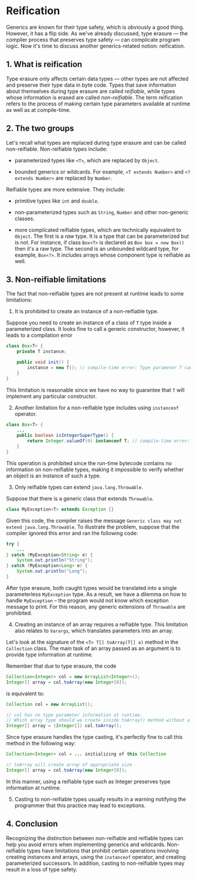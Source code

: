 # Reification

Generics are known for their type safety, which is obviously a good thing. However, it has a flip side. As we've already discussed, type erasure — the compiler process that preserves type safety — can complicate program logic. Now it's time to discuss another generics-related notion: reification.

## 1. What is reification

Type erasure only affects certain data types — other types are not affected and preserve their type data in byte code. Types that save information about themselves during type erasure are called *reifiable*, while types whose information is erased are called *non-reifiable*. The term reification refers to the process of making certain type parameters available at runtime as well as at compile-time.

## 2. The two groups

Let's recall what types are replaced during type erasure and can be called non-reifiable. Non-reifiable types include:

- parameterized types like `<T>`, which are replaced by `Object`.

- bounded generics or wildcards. For example, `<T extends Number>` and `<? extends Number>` are replaced by `Number`.

Reifiable types are more extensive. They include:

- primitive types like `int` and `double`.

- non-parameterized types such as `String`, `Number` and other non-generic classes.

- more complicated reifiable types, which are technically equivalent to `Object`. The first is a *raw* type. It is a type that can be parameterized but is not. For instance, if class `Box<T>` is declared as `Box box = new Box()` then it's a raw type. The second is an unbounded wildcard type, for example, `Box<?>`. It includes arrays whose component type is reifiable as well.

## 3. Non-reifiable limitations

The fact that non-reifiable types are not present at runtime leads to some limitations:

1) It is prohibited to create an instance of a non-reifiable type.

Suppose you need to create an instance of a class of `T` type inside a parameterized class. It looks fine to call a generic constructor, however, it leads to a compilation error
```java
class Box<T> {
    private T instance;

    public void init() {
        instance = new T(); // compile-time error: Type parameter T cannot be instantiated directly
    }
}
```

This limitation is reasonable since we have no way to guarantee that `T` will implement any particular constructor.

2) Another limitation for a non-reifiable type includes using `instanceof` operator.
```java
class Box<T> {
    ...
    public boolean isIntegerSuperType() {
        return Integer.valueOf(0) instanceof T; // compile-time error: Illegal generic type for instanceof
    }
}
```
This operation is prohibited since the run-time bytecode contains no information on non-reifiable types, making it impossible to verify whether an object is an instance of such a type.

3) Only reifiable types can extend `java.lang.Throwable`.

Suppose that there is a generic class that extends `Throwable`.
```java
class MyException<T> extends Exception {}
```

Given this code, the compiler raises the message `Generic class may not extend java.lang.Throwable`. To illustrate the problem, suppose that the compiler ignored this error and ran the following code:
```java
try {
    ...
} catch (MyException<String> e) {
    System.out.println("String");
} catch (MyException<Long> e) {
    System.out.println("Long");
}
```

After type erasure, both caught types would be translated into a single parameterless `MyException` type. As a result, we have a dilemma on how to handle `MyException` – the program would not know which exception message to print. For this reason, any generic extensions of `Throwable` are prohibited.

4) Creating an instance of an array requires a reifiable type. This limitation also relates to `Varargs`, which translates parameters into an array.

Let's look at the signature of the `<T> T[] toArray(T[] a)` method in the `Collection` class. The main task of an array passed as an argument is to provide type information at runtime.

Remember that due to type erasure, the code
```java
Collection<Integer> col = new ArrayList<Integer>();
Integer[] array = col.toArray(new Integer[0]);
```

is equivalent to:
```java
Collection col = new ArrayList();

// col has no type parameter information at runtime. 
// Which array type should we create inside toArray() method without a parameter?
Integer[] array = (Integer[]) col.toArray();
```

Since type erasure handles the type casting, it's perfectly fine to call this method in the following way:
```java
Collection<Integer> col = ... initializing of this Collection

// toArray will create array of appropriate size 
Integer[] array = col.toArray(new Integer[0]);
```

In this manner, using a reifiable type such as Integer preserves type information at runtime.

5) Casting to non-reifiable types usually results in a warning notifying the programmer that this practice may lead to exceptions.

## 4. Conclusion

Recognizing the distinction between non-reifiable and reifiable types can help you avoid errors when implementing generics and wildcards. Non-reifiable types have limitations that prohibit certain operations involving creating instances and arrays, using the `instanceof` operator, and creating parameterized successors. In addition, casting to non-reifiable types may result in a loss of type safety.
